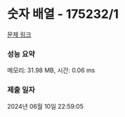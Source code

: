 # 숫자 배열 - 175232/1 

[문제 링크](https://level.goorm.io/exam/175232/%EC%88%AB%EC%9E%90-%EB%B0%B0%EC%97%B4/quiz/1) 

### 성능 요약

메모리: 31.98 MB, 시간: 0.06 ms

### 제출 일자

2024년 06월 10일 22:59:05

